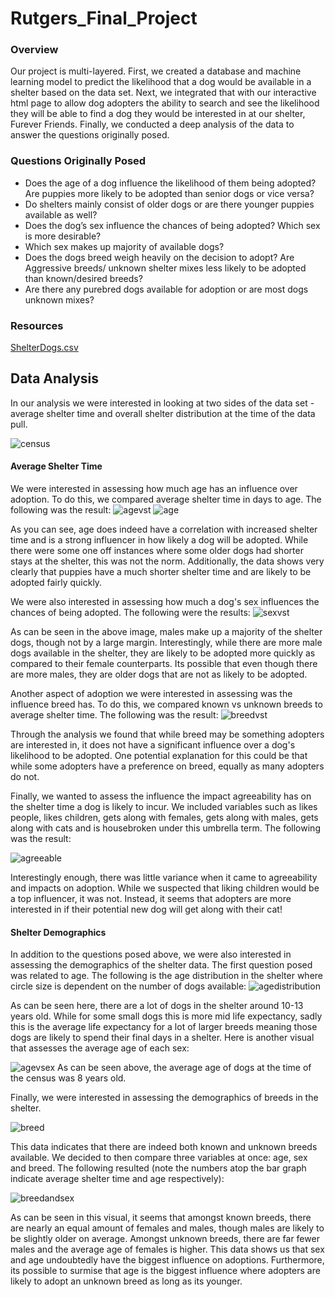 # Rutgers_Final_Project

### Overview
Our project is multi-layered. First, we created a database and machine learning model to predict the likelihood that a dog would be available in a shelter based on the data set. Next, we integrated that with our interactive html page to allow dog adopters the ability to search and see the likelihood they will be able to find a dog they would be interested in at our shelter, Furever Friends. Finally, we conducted a deep analysis of the data to answer the questions originally posed.

### Questions Originally Posed

- Does the age of a dog influence the likelihood of them being adopted? Are puppies more likely to be adopted than senior dogs or vice versa?
- Do shelters mainly consist of older dogs or are there younger puppies available as well?
- Does the dog’s sex influence the chances of being adopted? Which sex is more desirable?
- Which sex makes up majority of available dogs?
- Does the dogs breed weigh heavily on the decision to adopt? Are Aggressive breeds/ unknown shelter mixes less likely to be adopted than known/desired breeds?
- Are there any purebred dogs available for adoption or are most dogs unknown mixes?

### Resources
[ShelterDogs.csv](https://www.kaggle.com/datasets/jmolitoris/adoptable-dogs?select=ShelterDogs.csv)


## Data Analysis

In our analysis we were interested in looking at two sides of the data set - average shelter time and overall shelter distribution at the time of the data pull. 

![census](https://github.com/nataliecagno/Rutgers_Final_Project/blob/Analysis/Resources/Census.png)

#### Average Shelter Time
We were interested in assessing how much age has an influence over adoption. To do this, we compared average shelter time in days to age. The following was the result:
![agevst](https://github.com/nataliecagno/Rutgers_Final_Project/blob/Analysis/Resources/Age%20v%20Shelter%20Time.png)
![age](https://github.com/nataliecagno/Rutgers_Final_Project/blob/Analysis/Resources/Shelter%20Time%20by%20Age.png)

As you can see, age does indeed have a correlation with increased shelter time and is a strong influencer in how likely a dog will be adopted. While there were some one off instances where some older dogs had shorter stays at the shelter, this was not the norm. Additionally, the data shows very clearly that puppies have a much shorter shelter time and are likely to be adopted fairly quickly. 

We were also interested in assessing how much a dog's sex influences the chances of being adopted. The following were the results:
![sexvst](https://github.com/nataliecagno/Rutgers_Final_Project/blob/Analysis/Resources/Shelter%20Time%20by%20Sex.png)

As can be seen in the above image, males make up a majority of the shelter dogs, though not by a large margin. Interestingly, while there are more male dogs available in the shelter, they are likely to be adopted more quickly as compared to their female counterparts. Its possible that even though there are more males, they are older dogs that are not as likely to be adopted.


Another aspect of adoption we were interested in assessing was the influence breed has. To do this, we compared known vs unknown breeds to average shelter time. The following was the result:
![breedvst](https://github.com/nataliecagno/Rutgers_Final_Project/blob/Analysis/Resources/Shelter%20Time%20by%20Breed.png)

Through the analysis we found that while breed may be something adopters are interested in, it does not have a significant influence over a dog's likelihood to be adopted. One potential explanation for this could be that while some adopters have a preference on breed, equally as many adopters do not.

Finally, we wanted to assess the influence the impact agreeability has on the shelter time a dog is likely to incur. We included variables such as likes people, likes children, gets along with females, gets along with males, gets along with cats and is housebroken under this umbrella term. The following was the result:

![agreeable](https://github.com/nataliecagno/Rutgers_Final_Project/blob/Analysis/Resources/Shelter%20Time%20by%20Agreeability.png)

Interestingly enough, there was little variance when it came to agreeability and impacts on adoption. While we suspected that liking children would be a top influencer, it was not. Instead, it seems that adopters are more interested in if their potential new dog will get along with their cat!

#### Shelter Demographics
In addition to the questions posed above, we were also interested in assessing the demographics of the shelter data. The first question posed was related to age. The following is the age distribution in the shelter where circle size is dependent on the number of dogs available: 
![agedistribution](https://github.com/nataliecagno/Rutgers_Final_Project/blob/Analysis/Resources/Age%20Distribution.png)


As can be seen here, there are a lot of dogs in the shelter around 10-13 years old. While for some small dogs this is more mid life expectancy, sadly this is the average life expectancy for a lot of larger breeds meaning those dogs are likely to spend their final days in a shelter. Here is another visual that assesses the average age of each sex:

![agevsex](https://github.com/nataliecagno/Rutgers_Final_Project/blob/Analysis/Resources/Average%20Age%20of%20Each%20Sex.png)
As can be seen above, the average age of dogs at the time of the census was 8 years old.

Finally, we were interested in assessing the demographics of breeds in the shelter. 

![breed](https://github.com/nataliecagno/Rutgers_Final_Project/blob/Analysis/Resources/Breed%20Distribution.png)

This data indicates that there are indeed both known and unknown breeds available. We decided to then compare three variables at once: age, sex and breed. The following resulted (note the numbers atop the bar graph indicate average shelter time and age respectively):

![breedandsex](https://github.com/nataliecagno/Rutgers_Final_Project/blob/Analysis/Resources/Shelter%20Time%20by%20Sex%20and%20Breed.png)

As can be seen in this visual, it seems that amongst known breeds, there are nearly an equal amount of females and males, though males are likely to be slightly older on average. Amongst unknown breeds, there are far fewer males and the average age of females is higher. This data shows us that sex and age undoubtedly have the biggest influence on adoptions. Furthermore, its possible to surmise that age is the biggest influence where adopters are likely to adopt an unknown breed as long as its younger. 



